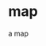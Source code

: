 # map
a map
<html>
<body>
<script src="http://d3js.org/d3.v3.min.js" charset="utf-8"></script>  
<script src="http://d3js.org/topojson.v1.min.js"></script>

<script>
//画布大小
var width = 1200;
var height = 1200;
//画布周边的空白
var padding = {left:30, right:30, top:30, bottom:30};
//在 body 里添加一个 SVG 画布	
var svg = d3.select("body")
		.append("svg")
		.attr("width", width)
		.attr("height", height);
		

			 
//颜色比例尺
var color = d3.scale.category20();

//请求geojson文件
d3.json("china.topojson", function(error, toporoot){
       if(error) console.error(error);
	   	   
	   console.log(toporoot);
	   var georoot = topojson.feature(toporoot, toporoot.objects.china);
	   
	   //定义地图投影
       var projection = d3.geo.mercator()
                          .center([107, 31])
				          .scale(600)
				          .translate([width/2, height/2]);
       //定义地理路径生成器
       var path = d3.geo.path()
                    .projection(projection)
			        .pointRadius(10);     
	   
       var groups = svg.append("g");
	   
	   var paths = groups.selectAll("path")
	         .data( georoot.features)
			 .enter()
			 .append("path")
			 .attr("class", "province")
			 .attr("fill", "#ccc")
			 .attr("stroke","black")
			 .attr("d", path);
			/* .on("click", function(d){
			 
			    var centroid = path.centroid(d);
		        var bounds = path.bounds(d);
		
		        svg.append("circle")
		           .attr("class","centroid")
		           .attr("cx", centroid[0])
		           .attr("cy", centroid[1])
		           .attr("r", 10);
			 
			 
			 });*/
			 
	   var neighbors = topojson.neighbors(toporoot.objects.china.geometries);
	   
	   paths.each(function(d,i){
	            d.neighbors = d3.selectAll(
				    neighbors[i].map(function(j){
					         return paths[0][j];
					})
				);
		    })
		    .on("mouseover",function(d,i){
			        d3.select(this).style("fill","red");
					d.neighbors.style("fill","steelblue");
			})
			.on("mouseout",function(d,i){
			        d3.select(this).style("fill","#ccc");
					d.neighbors.style("fill","#ccc");
			});
					
	    
});
</script>
</body>
</html>
